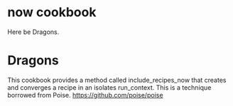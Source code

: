 now cookbook
============
Here be Dragons.

Dragons
=======
This cookbook provides a method called include_recipes_now that
creates and converges a recipe in an isolates run_context. This is a
technique borrowed from Poise. https://github.com/poise/poise
